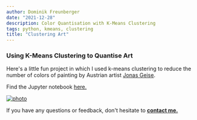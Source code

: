```yaml
---
author: Dominik Freunberger
date: "2021-12-28"
description: Color Quantisation with K-Means Clustering
tags: python, kmeans, clustering
title: "Clustering Art"
---
```


### Using K-Means Clustering to Quantise Art

Here's a little fun project in which I used k-means clustering to reduce the number of colors of painting by Austrian artist [Jonas Geise](https://www.galerievonier.com/artists/jonas-geise/).

Find the Jupyter notebook [here.](https://github.com/dmnkfr/art_cluster/blob/main/art_cluster.ipynb)

[![photo](/projects/images/jonas_quantised.jpg)](https://github.com/dmnkfr/art_cluster/blob/main/art_cluster.ipynb)

If you have any questions or feedback, don't hesitate to [__contact me.__](https://dmnkfr.netlify.app/)